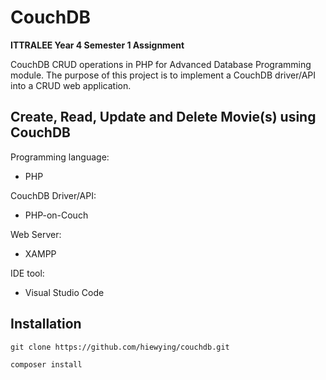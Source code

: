 # CouchDB 

<b>ITTRALEE Year 4 Semester 1 Assignment</b>

CouchDB CRUD operations in PHP for Advanced Database Programming module. The purpose of this project is to implement a CouchDB driver/API into a CRUD web application. 

## Create, Read, Update and Delete Movie(s) using CouchDB

Programming language:
* PHP

CouchDB Driver/API:
* PHP-on-Couch

Web Server:
* XAMPP

IDE tool:
* Visual Studio Code

## Installation
```
git clone https://github.com/hiewying/couchdb.git
```
```
composer install
```

